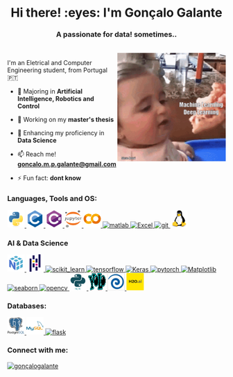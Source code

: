 <!--
**goncalogalante/goncalogalante** is a ✨ _special_ ✨ repository because its `README.md` (this file) appears on your GitHub profile.

Here are some ideas to get you started:

- 🔭 I’m currently working on ...
- 🌱 I’m currently learning ...
- 👯 I’m looking to collaborate on ...
- 🤔 I’m looking for help with ...
- 💬 Ask me about ...
- 📫 How to reach me: ...
- 😄 Pronouns: ...
- ⚡ Fun fact: ...
-->


<h1 align="center"> Hi there! :eyes: I'm Gonçalo Galante</h1>
<h3 align="center"> A passionate for data! sometimes.. </h3>

<br>

<!--<img align ="right" alt="Coding" width="200" src="https://tenor.com/pt-BR/view/machine-learning-gif-26114644"> !-->
<img align="right" alt="Machine Learning" width="250" src="https://github.com/goncalogalante/goncalogalante/blob/main/machine-learning-baby-crying.gif">

I'm an Eletrical and Computer Engineering student, from Portugal 🇵🇹

- 🤖 Majoring in **Artificial Intelligence, Robotics and Control** 

- 🔭 Working on my **master's thesis**

- 🌱 Enhancing my proficiency in **Data Science**

- 📫 Reach me! **goncalo.m.p.galante@gmail.com**

- ⚡ Fun fact: **dont know**


<h3 align="left">Languages, Tools and OS:</h3>
<p align="left"> 
<a href="https://www.python.org" target="_blank" rel="noreferrer"> <img src="https://raw.githubusercontent.com/devicons/devicon/master/icons/python/python-original.svg" alt="python" width="40" height="40"/> </a>
<a href="https://www.cprogramming.com/" target="_blank" rel="noreferrer"> <img src="https://raw.githubusercontent.com/devicons/devicon/master/icons/c/c-original.svg" alt="c" width="40" height="40"/> </a>
<a href="https://learn.microsoft.com/pt-pt/dotnet/csharp/" target="_blank" rel="noreferrer"> <img src="https://raw.githubusercontent.com/devicons/devicon/master/icons/csharp/csharp-original.svg" alt="csharp" width="40" height="40"/> </a> 
<a href="https://jupyter.org/" target="_blank" rel="noreferrer"> <img src="https://github.com/goncalogalante/goncalogalante/blob/main/jupter.png" alt="Jupyter" width="40" height="40"/> </a>
<a href="https://github.com/goncalogalante/goncalogalante/blob/main/colab.png" target="_blank" rel="noreferrer"> <img src="https://github.com/goncalogalante/goncalogalante/blob/main/colab1.png" alt="Google Colab" width="40" height="40"/> </a>
<a href="https://www.mathworks.com/" target="_blank" rel="noreferrer"> <img src="https://upload.wikimedia.org/wikipedia/commons/2/21/Matlab_Logo.png" alt="matlab" width="40" height="40"/> </a>
<a href="[https://github.com/sempostma/office365-icons/blob/master/svg/excel.svg](https://www.microsoft.com/pt-pt/microsoft-365/excel?market=pt)" target="_blank" rel="noreferrer"> <img src="https://github.com/sempostma/office365-icons/blob/master/svg/excel.svg" alt="Excel" width="40" height="40"/> </a>
<a href="https://git-scm.com/" target="_blank" rel="noreferrer"> <img src="https://www.vectorlogo.zone/logos/git-scm/git-scm-icon.svg" alt="git" width="40" height="40"/> </a>
<a href="https://www.linux.org/" target="_blank" rel="noreferrer"> <img src="https://raw.githubusercontent.com/devicons/devicon/master/icons/linux/linux-original.svg" alt="linux" width="40" height="40"/> </a>  

<h3 align="left"> AI & Data Science </h3>
<a href="https://github.com/valohai/ml-logos/blob/master/numpy.svg" target="_blank" rel="noreferrer"> <img src="https://github.com/valohai/ml-logos/blob/master/numpy.svg" alt="NumPy" width="40" height="40"/> </a>
<a href="https://pandas.pydata.org/" target="_blank" rel="noreferrer"> <img src="https://raw.githubusercontent.com/devicons/devicon/2ae2a900d2f041da66e950e4d48052658d850630/icons/pandas/pandas-original.svg" alt="pandas" width="40" height="40"/>
<a href="https://scikit-learn.org/" target="_blank" rel="noreferrer"> <img src="https://upload.wikimedia.org/wikipedia/commons/0/05/Scikit_learn_logo_small.svg" alt="scikit_learn" width="40" height="40"/> </a>
<a href="https://www.tensorflow.org" target="_blank" rel="noreferrer"> <img src="https://www.vectorlogo.zone/logos/tensorflow/tensorflow-icon.svg" alt="tensorflow" width="40" height="40"/> </a>
<a href="https://keras.io/" target="_blank" rel="noreferrer"> <img src="https://github.com/valohai/ml-logos/blob/master/keras.svg" alt="Keras" width="40" height="40"/> </a>
<a href="https://pytorch.org/" target="_blank" rel="noreferrer"> <img src="https://www.vectorlogo.zone/logos/pytorch/pytorch-icon.svg" alt="pytorch" width="40" height="40"/> </a>
<a href="https://matplotlib.org/" target="_blank" rel="noreferrer"> <img src="https://github.com/valohai/ml-logos/blob/master/matplotlib.svg" alt="Matplotlib" width="40" height="40"/> </a>
<a href="https://seaborn.pydata.org/" target="_blank" rel="noreferrer"> <img src="https://seaborn.pydata.org/_images/logo-mark-lightbg.svg" alt="seaborn" width="40" height="40"/> </a>
<a href="https://opencv.org/" target="_blank" rel="noreferrer"> <img src="https://www.vectorlogo.zone/logos/opencv/opencv-icon.svg" alt="opencv" width="40" height="40"/> </a>
<a href="https://www.nltk.org/" target="_blank" rel="noreferrer"> <img src="https://github.com/goncalogalante/goncalogalante/blob/main/nltk.png" alt="NLTK" width="40" height="40"/> </a>
<a href="https://pjreddie.com/darknet/yolo/" target="_blank" rel="noreferrer"> <img src="https://github.com/goncalogalante/goncalogalante/blob/main/yolo.png" alt="YOLO" width="40" height="40"/> </a>
<a href="https://www.hitachivantara.com/pentaho/pentaho-plus-platform/data-integration-analytics.html" target="_blank" rel="noreferrer"> <img src="https://github.com/goncalogalante/goncalogalante/blob/main/pentaho.png" alt="Pentaho" width="40" height="40"/> </a>
<a href="https://h2o.ai/" target="_blank" rel="noreferrer"> <img src="https://github.com/goncalogalante/goncalogalante/blob/main/h2o.png" alt="H2O" width="40" height="40"/> </a>
</p>


<h3 align="left"> Databases:</h3>
<a href="https://www.postgresql.org" target="_blank" rel="noreferrer"> <img src="https://raw.githubusercontent.com/devicons/devicon/master/icons/postgresql/postgresql-original-wordmark.svg" alt="postgresql" width="40" height="40"/> </a>
<a href="https://www.mysql.com/" target="_blank" rel="noreferrer"> <img src="https://raw.githubusercontent.com/devicons/devicon/master/icons/mysql/mysql-original-wordmark.svg" alt="mysql" width="40" height="40"/> </a>
<a href="https://flask.palletsprojects.com/" target="_blank" rel="noreferrer"> <img src="https://www.vectorlogo.zone/logos/pocoo_flask/pocoo_flask-icon.svg" alt="flask" width="40" height="40"/> </a>

<h3 align="left">Connect with me:</h3>
<p align="left">
<a href="https://linkedin.com/in/gonçalogalante" target="blank"><img align="center" src="https://raw.githubusercontent.com/rahuldkjain/github-profile-readme-generator/master/src/images/icons/Social/linked-in-alt.svg" alt="gonçalogalante" height="30" width="40" /></a>
</p>

<!--<p><img align="left" src="https://github-readme-stats.vercel.app/api/top-langs?username=goncalogalante&show_icons=true&locale=en&layout=compact" alt="goncalogalante" /></p>

<p>&nbsp;<img align="center" src="https://github-readme-stats.vercel.app/api?username=goncalogalante&show_icons=true&locale=en" alt="goncalogalante" /></p>

<p><img align="center" src="https://github-readme-streak-stats.herokuapp.com/?user=goncalogalante&" alt="goncalogalante" /></p>

